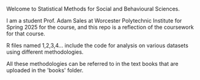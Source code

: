 Welcome to Statistical Methods for Social and Behavioural Sciences. 

I am a student Prof. Adam Sales at Worcester Polytechnic Institute for Spring 2025 for the course, and this repo is a reflection of the coursework for that course. 

R files named 1,2,3,4... include the code for analysis on various datasets using different methodologies.

All these methodologies can be referred to in the text books that are uploaded in the 'books' folder. 

